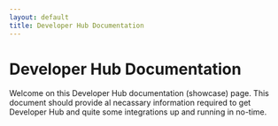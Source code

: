 ```yaml
---
layout: default
title: Developer Hub Documentation
---
```


# Developer Hub Documentation

Welcome on this Developer Hub documentation (showcase) page.
This document should provide al necassary information required to get Developer Hub 
and quite some integrations up and running in no-time.
